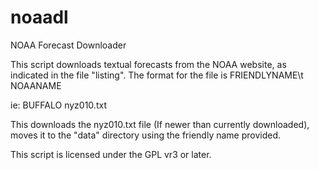# noaadl
NOAA Forecast Downloader

This script downloads textual forecasts from the NOAA website, as indicated
in the file "listing".  The format for the file is FRIENDLYNAME\t NOAANAME

ie:
BUFFALO	nyz010.txt

This downloads the nyz010.txt file (If newer than currently downloaded),
moves it to the "data" directory using the friendly name provided.

This script is licensed under the GPL vr3 or later.
